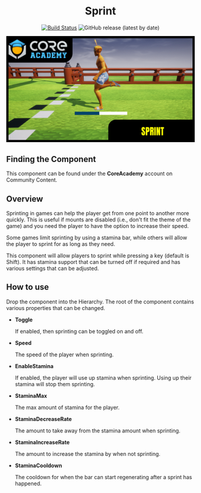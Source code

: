 <div align="center">

# Sprint

[![Build Status](https://github.com/ManticoreGamesInc/Bootcamp-Sprint/workflows/CI/badge.svg)](https://github.com/ManticoreGamesInc/Bootcamp-Sprint/actions/workflows/ci.yml?query=workflow%3ACI%29)
![GitHub release (latest by date)](https://img.shields.io/github/v/release/ManticoreGamesInc/Bootcamp-Sprint?style=plastic)

![Preview](/Screenshots/Main.png)

</div>

## Finding the Component

This component can be found under the **CoreAcademy** account on Community Content.

## Overview

Sprinting in games can help the player get from one point to another more quickly. This is useful if mounts are disabled (i.e., don't fit the theme of the game) and you need the player to have the option to increase their speed.

Some games limit sprinting by using a stamina bar, while others will allow the player to sprint for as long as they need.

This component will allow players to sprint while pressing a key (default is Shift). It has stamina support that can be turned off if required and has various settings that can be adjusted.

## How to use

Drop the component into the Hierarchy. The root of the component contains various properties that can be changed.

- **Toggle**

  If enabled, then sprinting can be toggled on and off.

- **Speed**

  The speed of the player when sprinting.

- **EnableStamina**

  If enabled, the player will use up stamina when sprinting. Using up their stamina will stop them sprinting.

- **StaminaMax**

  The max amount of stamina for the player.

- **StaminaDecreaseRate**

  The amount to take away from the stamina amount when sprinting.

- **StaminaIncreaseRate**

  The amount to increase the stamina by when not sprinting.

- **StaminaCooldown**

  The cooldown for when the bar can start regenerating after a sprint has happened.
